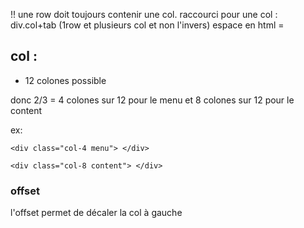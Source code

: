 !! une row doit toujours contenir une col. 
raccourci pour une col :
div.col+tab
(1row et plusieurs col et non l'invers)
espace en html = &nbsp;

## col :
* 12 colones possible 

donc 2/3 = 4 colones sur 12 pour le menu 
et 8 colones sur 12 pour le content

ex:

    <div class="col-4 menu"> </div>

    <div class="col-8 content"> </div>

### offset 

l'offset permet de décaler la col à gauche 

